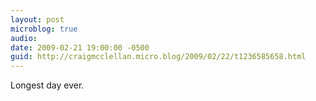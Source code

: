 ```yaml
---
layout: post
microblog: true
audio: 
date: 2009-02-21 19:00:00 -0500
guid: http://craigmcclellan.micro.blog/2009/02/22/t1236585658.html
---
```

Longest day ever.
